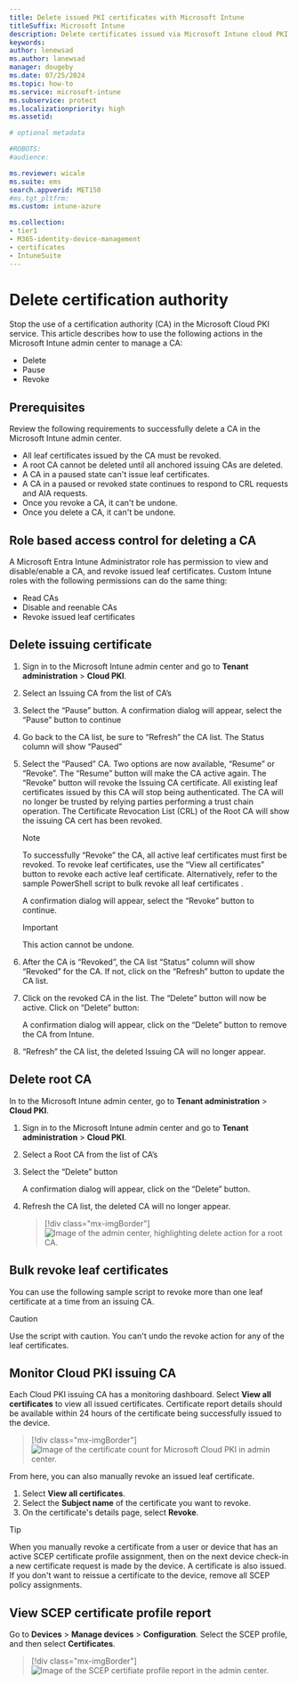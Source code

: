 ```yaml
---
title: Delete issued PKI certificates with Microsoft Intune
titleSuffix: Microsoft Intune 
description: Delete certificates issued via Microsoft Intune cloud PKI. 
keywords:
author: lenewsad
ms.author: lanewsad
manager: dougeby
ms.date: 07/25/2024
ms.topic: how-to
ms.service: microsoft-intune
ms.subservice: protect
ms.localizationpriority: high
ms.assetid: 

# optional metadata

#ROBOTS:
#audience:

ms.reviewer: wicale  
ms.suite: ems
search.appverid: MET150
#ms.tgt_pltfrm:
ms.custom: intune-azure

ms.collection:
- tier1
- M365-identity-device-management
- certificates
- IntuneSuite
---
```

# Delete certification authority 
Stop the use of a certification authority (CA) in the Microsoft Cloud PKI service. This article describes how to use the following actions in the Microsoft Intune admin center to manage a CA: 

* Delete 
* Pause 
* Revoke  

## Prerequisites  
Review the following requirements to successfully delete a CA in the Microsoft Intune admin center.  

- All leaf certificates issued by the CA must be revoked. 
- A root CA cannot be deleted until all anchored issuing CAs are deleted. 
- A CA in a paused state can't issue leaf certificates.
- A CA in a paused or revoked state continues to respond to CRL requests and AIA requests.
- Once you revoke a CA, it can't be undone. 
- Once you delete a CA, it can't be undone.  

## Role based access control for deleting a CA
A Microsoft Entra Intune Administrator role has permission to view and disable/enable a CA, and revoke issued leaf certificates. Custom Intune roles with the following permissions can do the same thing:  
  - Read CAs  
  - Disable and reenable CAs  
  - Revoke issued leaf certificates  


## Delete issuing certificate  

1. Sign in to the Microsoft Intune admin center and go to **Tenant administration** > **Cloud PKI**. 
1. Select an Issuing CA from the list of CA’s
2. Select the “Pause” button. A confirmation dialog will appear, select the “Pause” button to continue
3. Go back to the CA list, be sure to “Refresh” the CA list. The Status column will show “Paused”

4. Select the “Paused” CA. Two options are now available, “Resume” or “Revoke”. The “Resume” button will make the CA active again. The “Revoke” button will revoke the Issuing CA certificate. All existing leaf certificates issued by this CA will stop being authenticated. The CA will no longer be trusted by relying parties performing a trust chain operation. The Certificate Revocation List (CRL) of the Root CA will show the issuing CA cert has been revoked. 

   >[!NOTE]
   > To successfully “Revoke” the CA, all active leaf certificates must first be revoked. To revoke leaf certificates, use the “View all certificates” button to revoke each active leaf certificate. Alternatively, refer to the sample PowerShell script to bulk revoke all leaf certificates <LINK>.

   A confirmation dialog will appear, select the “Revoke” button to continue.  

   >[!IMPORTANT]
   > This action cannot be undone.

5. After the CA is “Revoked”, the CA list “Status” column will show “Revoked” for the CA. If not, click on the “Refresh” button to update the CA list.

6. Click on the revoked CA in the list. The “Delete” button will now be active. Click on “Delete” button:

   A confirmation dialog will appear, click on the “Delete” button to remove the CA from Intune.


7. “Refresh” the CA list, the deleted Issuing CA will no longer appear.  

## Delete root CA  
In to the Microsoft Intune admin center, go to **Tenant administration** > **Cloud PKI**.  

1. Sign in to the Microsoft Intune admin center and go to **Tenant administration** > **Cloud PKI**. 
1. Select a Root CA from the list of CA’s  

2. Select the “Delete” button  

   A confirmation dialog will appear, click on the “Delete” button.  

3. Refresh the CA list, the deleted CA will no longer appear.  

   > [!div class="mx-imgBorder"]
   > ![Image of the admin center, highlighting delete action for a root CA.](./media/microsoft-cloud-pki/.png)  

## Bulk revoke leaf certificates 
You can use the following sample script to revoke more than one leaf certificate at a time from an issuing CA. 

 >[!CAUTION]
 > Use the script with caution. You can't undo the revoke action for any of the leaf certificates.  











## Monitor Cloud PKI issuing CA

Each Cloud PKI issuing CA has a monitoring dashboard. Select **View all certificates** to view all issued certificates. Certificate report details should be available within 24 hours of the certificate being successfully issued to the device.

   > [!div class="mx-imgBorder"]
   > ![Image of the certificate count for Microsoft Cloud PKI in admin center.](./media/microsoft-cloud-pki/intune-certificate-count-cloud-pki.png)  

From here, you can also manually revoke an issued leaf certificate.

 1. Select **View all certificates**.
 1. Select the **Subject name** of the certificate you want to revoke.  
 1. On the certificate's details page, select **Revoke**.  

> [!TIP]
> When you manually revoke a certificate from a user or device that has an active SCEP certificate profile assignment, then on the next device check-in a new certificate request is made by the device. A certificate is also issued.  If you don't want to reissue a certificate to the device, remove all SCEP policy assignments.  

## View SCEP certificate profile report

Go to **Devices** > **Manage devices** > **Configuration**. Select the SCEP profile, and then select **Certificates**.

   > [!div class="mx-imgBorder"]
   > ![Image of the SCEP certifiate profile report in the admin center.](./media/microsoft-cloud-pki/scep-certificate-profile.png)
